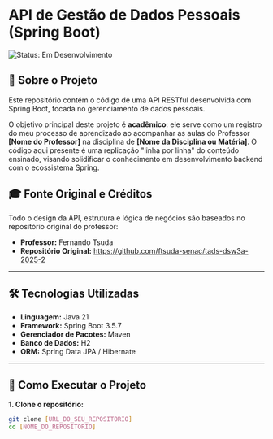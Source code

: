# API de Gestão de Dados Pessoais (Spring Boot)

![Status: Em Desenvolvimento](https://img.shields.io/badge/status-em_desenvolvimento-yellow)

## 📝 Sobre o Projeto

Este repositório contém o código de uma API RESTful desenvolvida com Spring Boot, focada no gerenciamento de dados pessoais.

O objetivo principal deste projeto é **acadêmico**: ele serve como um registro do meu processo de aprendizado ao acompanhar as aulas do Professor **[Nome do Professor]** na disciplina de **[Nome da Disciplina ou Matéria]**. O código aqui presente é uma replicação "linha por linha" do conteúdo ensinado, visando solidificar o conhecimento em desenvolvimento backend com o ecossistema Spring.

## 🎓 Fonte Original e Créditos

Todo o design da API, estrutura e lógica de negócios são baseados no repositório original do professor:

* **Professor:** Fernando Tsuda
* **Repositório Original:** https://github.com/ftsuda-senac/tads-dsw3a-2025-2
---

## 🛠️ Tecnologias Utilizadas

* **Linguagem:** Java 21
* **Framework:** Spring Boot 3.5.7
* **Gerenciador de Pacotes:** Maven
* **Banco de Dados:** H2
* **ORM:** Spring Data JPA / Hibernate

---

## 🚀 Como Executar o Projeto

**1. Clone o repositório:**
```bash
git clone [URL_DO_SEU_REPOSITORIO]
cd [NOME_DO_REPOSITORIO]
